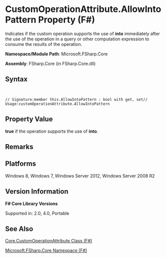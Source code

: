 # CustomOperationAttribute.AllowIntoPattern Property (F#)

Indicates if the custom operation supports the use of **into** immediately after the use of the operation in a query or other computation expression to consume the results of the operation.

**Namespace/Module Path**: Microsoft.FSharp.Core

**Assembly**: FSharp.Core (in FSharp.Core.dll)


## Syntax


```


// Signature:member this.AllowIntoPattern : bool with get, set// Usage:customOperationAttribute.AllowIntoPattern

```



## Property Value
**true** if the operation supports the use of **into**.


## Remarks

## Platforms
Windows 8, Windows 7, Windows Server 2012, Windows Server 2008 R2


## Version Information
**F# Core Library Versions**

Supported in: 2.0, 4.0, Portable




## See Also
[Core.CustomOperationAttribute Class &#40;F&#35;&#41;](Core.CustomOperationAttribute+Class+%28FSharp%29.md)

[Microsoft.FSharp.Core Namespace &#40;F&#35;&#41;](Microsoft.FSharp.Core+Namespace+%28FSharp%29.md)

